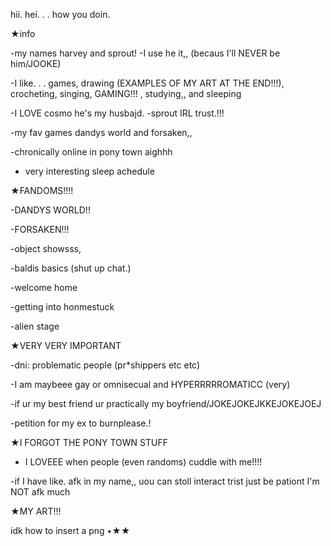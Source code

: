 hii.      hei.  .    . how you doin. 

★info

-my names harvey and sprout! 
-I use he it,, (becaus I'll NEVER be him/JOOKE) 

-I like. . . games, drawing (EXAMPLES OF MY ART AT THE END!!!), crocheting, singing, GAMING!!! , studying,, and sleeping

-I LOVE cosmo he's my husbajd. 
-sprout IRL trust.!!! 

-my fav games dandys world and forsaken,, 

-chronically online in pony town aighhh

- very interesting sleep achedule

★FANDOMS!!!!

-DANDYS WORLD!! 

-FORSAKEN!!! 

-object showsss, 

-baldis basics (shut up chat.) 

-welcome home

-getting into honmestuck

-alien stage

★VERY VERY IMPORTANT

-dni: problematic people (pr*shippers etc etc) 

-I am maybeee gay or omnisecual and HYPERRRRROMATICC (very)  

-if ur my best friend ur practically my boyfriend/JOKEJOKEJKKEJOKEJOEJ

-petition for my ex to burnplease.! 

★I FORGOT THE PONY TOWN STUFF

- I LOVEEE when people (even randoms) cuddle with me!!!!

-if I have like.   afk in my name,, uou can stoll interact trist just be pationt I'm NOT afk much


★MY ART!!! 

idk how to insert a png
٭★★
<!---
h4rv3yke3psonpl4yingwhisfood/h4rv3yke3psonpl4yingwhisfood is a ✨ special ✨ repository because its `README.md` (this file) appears on your GitHub profile.
You can click the Preview link to take a look at your changes.
--->
